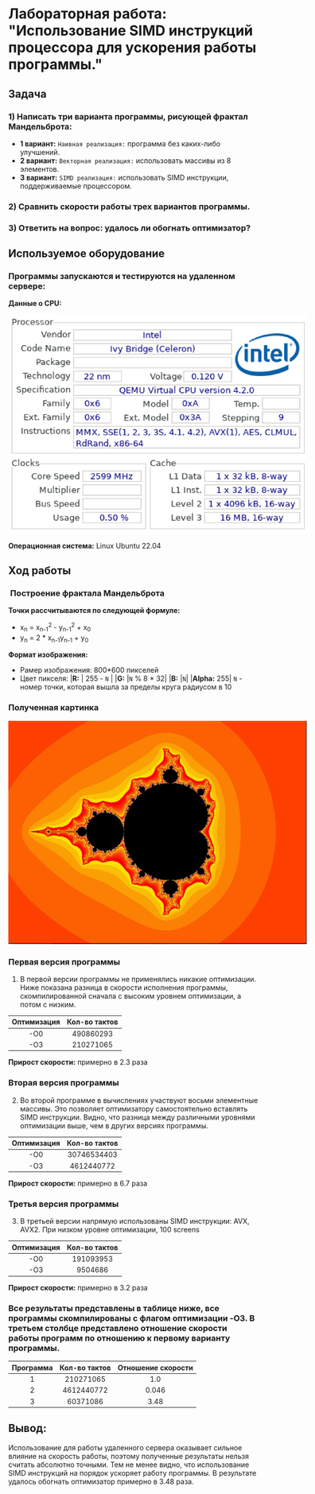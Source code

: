 # Лабораторная работа: "Использование SIMD инструкций процессора для ускорения работы программы."

## Задача

### 1) Написать три варианта программы, рисующей фрактал Мандельброта:
- **1 вариант:** `Наивная реализация:` программа без каких-либо улучшений.
- **2 вариант:** `Векторная реализация:` использовать массивы из 8 элементов.
- **3 вариант:** `SIMD реализация:` использовать SIMD инструкции, поддерживаемые процессором.

### 2) Сравнить скорости работы трех вариантов программы.

### 3) Ответить на вопрос: удалось ли обогнать оптимизатор?

## Используемое оборудование

### Программы запускаются и тестируются на удаленном сервере:
**Данные о СPU:**

<img
  src="Images/cpu.png"
  alt="Alt text"
  title="Optional title"
  style="display: inline-block; margin: 0 auto; max-width: 600px">

**Операционная система:** Linux Ubuntu 22.04

## Ход работы

###  Построение фрактала Мандельброта

**Точки рассчитываются по следующей формуле:**
- x<sub>n</sub> = x<sub>n-1</sub><sup>2</sup> - y<sub>n-1</sub><sup>2</sup> + x<sub>0</sub>
- y<sub>n</sub> = 2 * x<sub>n-1</sub>y<sub>n-1</sub> + y<sub>0</sub>

**Формат изображения:**

- Рамер изображения: 800*600 пикселей
- Цвет пикселя: |**R:** | 255 - `N` |
                |**G:** |`N` % 8 * 32|
                |**B:** |`N`|
                |**Alpha:** 255|
  `N` - номер точки, которая вышла за пределы круга радиусом в 10


### Полученная картинка

<img
  src="Images/Mandelbrot.png"
  alt="Alt text"
  title="Optional title"
  style="display: inline-block; margin: 0 auto; max-width: 600px">

  ### Первая версия программы

 1) В первой версии программы не применялись никакие оптимизации. Ниже показана разница в скорости исполнения программы, скомпилированной сначала с высоким уровнем оптимизации, а потом с низким.

|Оптимизация|Кол-во тактов  |
|:---------:|:-------------:|
|    -O0    |   490860293   |
|    -O3    |  210271065    |

**Прирост скорости:** примерно в 2.3 раза

### Вторая версия программы

 2) Во второй программе в вычислениях участвуют восьми элементные массивы. Это позволяет оптимизатору самостоятельно вставлять SIMD инструкции. Видно, что
 разница между различными уровнями оптимизации выше, чем в других версиях программы.

|Оптимизация|Кол-во тактов  |
|:---------:|:-------------:|
|    -O0    | 30746534403   |
|    -O3    |  4612440772   |

**Прирост скорости:** примерно в 6.7 раза

### Третья версия программы

 3) В третьей версии напрямую использованы SIMD инструкции: AVX, AVX2. При низком уровне оптимизации, 100 screens

|Оптимизация|Кол-во тактов  |
|:---------:|:-------------:|
|    -O0    | 191093953     |
|    -O3    |  9504686      |

**Прирост скорости:** примерно в 3.2 раза


 ### Все результаты представлены в таблице ниже, все программы скомпилированы с флагом оптимизации -O3. В третьем столбце представлено отношение скорости работы программ по отношению к первому варианту программы.

|Программа  |Кол-во тактов  | Отношение скорости         |
|:---------:|:-------------:|:---------:|
|       1   |   210271065   |  1.0      |
|       2   |  4612440772   |  0.046    |
|       3   |    60371086   |  3.48     |



## Вывод:

Использование для работы удаленного сервера оказывает сильное влияние на скорость работы, поэтому полученные результаты нельзя считать абсолютно точными.
Тем не менее видно, что использование SIMD инструкций на порядок ускоряет работу программы. В результате удалось обогнать оптимизатор примерно в 3.48 раза.